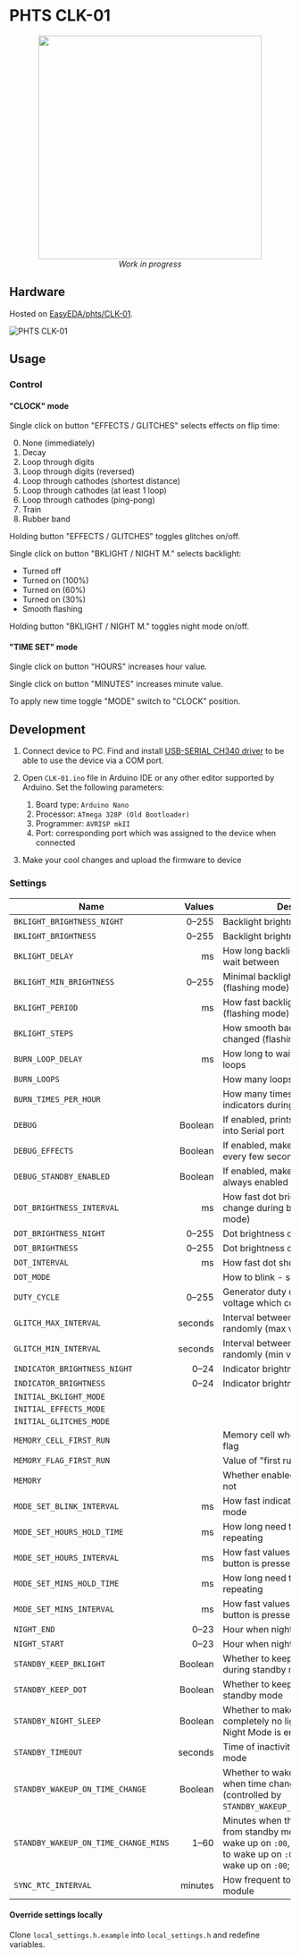 # PHTS CLK-01

<center><image width="400" src="https://image.easyeda.com/pullimage/eZfHBXqBWeyuq8u5oUy41QWFKAyJxHvFhsioJCOD.jpeg"></center>

<center><i>Work in progress</i></center>

## Hardware

Hosted on [EasyEDA/phts/CLK-01].

![PHTS CLK-01](https://image.easyeda.com/documents/f8e8fa42a9a74f4194dbb38830f3f9a2.png)

## Usage

### Control

#### "CLOCK" mode

Single click on button "EFFECTS / GLITCHES" selects effects on flip time:

0. None (immediately)
1. Decay
2. Loop through digits
3. Loop through digits (reversed)
4. Loop through cathodes (shortest distance)
5. Loop through cathodes (at least 1 loop)
6. Loop through cathodes (ping-pong)
7. Train
8. Rubber band

Holding button "EFFECTS / GLITCHES" toggles glitches on/off.

Single click on button "BKLIGHT / NIGHT M." selects backlight:

- Turned off
- Turned on (100%)
- Turned on (60%)
- Turned on (30%)
- Smooth flashing

Holding button "BKLIGHT / NIGHT M." toggles night mode on/off.

#### "TIME SET" mode

Single click on button "HOURS" increases hour value.

Single click on button "MINUTES" increases minute value.

To apply new time toggle "MODE" switch to "CLOCK" position.

## Development

1. Connect device to PC. Find and install [USB-SERIAL CH340 driver] to be able to use the device via a COM port.

2. Open `CLK-01.ino` file in Arduino IDE or any other editor supported by Arduino. Set the following parameters:

   1. Board type: `Arduino Nano`
   2. Processor: `ATmega 328P (Old Bootloader)`
   3. Programmer: `AVRISP mkII`
   4. Port: corresponding port which was assigned to the device when connected

3. Make your cool changes and upload the firmware to device

### Settings

| Name                                 |      Values | Description                                                                                                                                                                                                |
| ------------------------------------ | ----------: | ---------------------------------------------------------------------------------------------------------------------------------------------------------------------------------------------------------- |
| `BKLIGHT_BRIGHTNESS_NIGHT`           | 0&ndash;255 | Backlight brightness on nighttime                                                                                                                                                                          |
| `BKLIGHT_BRIGHTNESS`                 | 0&ndash;255 | Backlight brightness on daytime                                                                                                                                                                            |
| `BKLIGHT_DELAY`                      |          ms | How long backlight flashing should wait between                                                                                                                                                            |
| `BKLIGHT_MIN_BRIGHTNESS`             | 0&ndash;255 | Minimal backlight brightness (flashing mode)                                                                                                                                                               |
| `BKLIGHT_PERIOD`                     |          ms | How fast backlight should blink (flashing mode)                                                                                                                                                            |
| `BKLIGHT_STEPS`                      |             | How smooth backlight should be changed (flashing mode)                                                                                                                                                     |
| `BURN_LOOP_DELAY`                    |          ms | How long to wait between "burn" loops                                                                                                                                                                      |
| `BURN_LOOPS`                         |             | How many loops to run "burn"                                                                                                                                                                               |
| `BURN_TIMES_PER_HOUR`                |             | How many times need to burn indicators during an hour                                                                                                                                                      |
| `DEBUG`                              |     Boolean | If enabled, prints debug messages into Serial port                                                                                                                                                         |
| `DEBUG_EFFECTS`                      |     Boolean | If enabled, makes time changed every few seconds                                                                                                                                                           |
| `DEBUG_STANDBY_ENABLED`              |     Boolean | If enabled, makes STADBY mode always enabled                                                                                                                                                               |
| `DOT_BRIGHTNESS_INTERVAL`            |          ms | How fast dot brightness should change during blinking (smooth mode)                                                                                                                                        |
| `DOT_BRIGHTNESS_NIGHT`               | 0&ndash;255 | Dot brightness on nighttime                                                                                                                                                                                |
| `DOT_BRIGHTNESS`                     | 0&ndash;255 | Dot brightness on daytime                                                                                                                                                                                  |
| `DOT_INTERVAL`                       |          ms | How fast dot should blink                                                                                                                                                                                  |
| `DOT_MODE`                           |             | How to blink - simple or smooth                                                                                                                                                                            |
| `DUTY_CYCLE`                         | 0&ndash;255 | Generator duty cycle, affects total voltage which comes to indicators                                                                                                                                      |
| `GLITCH_MAX_INTERVAL`                |     seconds | Interval between glitches picked randomly (max value)                                                                                                                                                      |
| `GLITCH_MIN_INTERVAL`                |     seconds | Interval between glitches picked randomly (min value)                                                                                                                                                      |
| `INDICATOR_BRIGHTNESS_NIGHT`         |  0&ndash;24 | Indicator brightness on nighttime                                                                                                                                                                          |
| `INDICATOR_BRIGHTNESS`               |  0&ndash;24 | Indicator brightness on daytime                                                                                                                                                                            |
| `INITIAL_BKLIGHT_MODE`               |             |                                                                                                                                                                                                            |
| `INITIAL_EFFECTS_MODE`               |             |                                                                                                                                                                                                            |
| `INITIAL_GLITCHES_MODE`              |             |                                                                                                                                                                                                            |
| `MEMORY_CELL_FIRST_RUN`              |             | Memory cell where to store "first run" flag                                                                                                                                                                |
| `MEMORY_FLAG_FIRST_RUN`              |             | Value of "first run" flag                                                                                                                                                                                  |
| `MEMORY`                             |             | Whether enabled memory storage or not                                                                                                                                                                      |
| `MODE_SET_BLINK_INTERVAL`            |          ms | How fast indicators blink during "Set" mode                                                                                                                                                                |
| `MODE_SET_HOURS_HOLD_TIME`           |          ms | How long need to hold button to start repeating                                                                                                                                                            |
| `MODE_SET_HOURS_INTERVAL`            |          ms | How fast values are changed while button is pressed                                                                                                                                                        |
| `MODE_SET_MINS_HOLD_TIME`            |          ms | How long need to hold button to start repeating                                                                                                                                                            |
| `MODE_SET_MINS_INTERVAL`             |          ms | How fast values are changed while button is pressed                                                                                                                                                        |
| `NIGHT_END`                          |  0&ndash;23 | Hour when night mode should end                                                                                                                                                                            |
| `NIGHT_START`                        |  0&ndash;23 | Hour when night mode should start                                                                                                                                                                          |
| `STANDBY_KEEP_BKLIGHT`               |     Boolean | Whether to keep backlight on or off during standby mode                                                                                                                                                    |
| `STANDBY_KEEP_DOT`                   |     Boolean | Whether to keep dot on or off during standby mode                                                                                                                                                          |
| `STANDBY_NIGHT_SLEEP`                |     Boolean | Whether to make the device have completely no light during night when Night Mode is enabled                                                                                                                |
| `STANDBY_TIMEOUT`                    |     seconds | Time of inactivity to enter to standby mode                                                                                                                                                                |
| `STANDBY_WAKEUP_ON_TIME_CHANGE`      |     Boolean | Whether to wake up from standby when time changed on exact minutes (controlled by `STANDBY_WAKEUP_ON_TIME_CHANGE_MINS`)                                                                                    |
| `STANDBY_WAKEUP_ON_TIME_CHANGE_MINS` |  1&ndash;60 | Minutes when the device wakes up from standby mode. E.g. `10` means to wake up on `:00`, `:10`, `:20`, ...; `49` means to wake up on `:00`, `:49`; `60` means to wake up on `:00`; value `0` is forbidden. |
| `SYNC_RTC_INTERVAL`                  |     minutes | How frequent to sync time with RTC module                                                                                                                                                                  |

#### Override settings locally

Clone `local_settings.h.example` into `local_settings.h` and redefine variables.

[easyeda/phts/clk-01]: https://oshwlab.com/phts/CLK-01
[usb-serial ch340 driver]: https://www.google.com/search?q=USB-SERIAL+CH340
